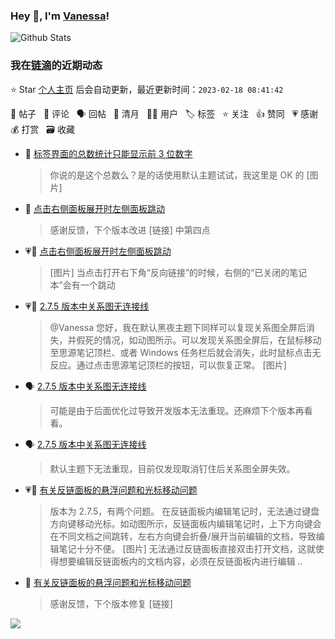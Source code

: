 ### Hey 👋, I'm [Vanessa](http://vanessa.b3log.org/)!

![Github Stats](https://github-readme-stats.vercel.app/api?username=Vanessa219&show_icons=true)

<!--events start -->

### 我在[链滴](https://ld246.com)的近期动态

⭐️ Star [个人主页](https://github.com/Vanessa219/Vanessa219) 后会自动更新，最近更新时间：`2023-02-18 08:41:42`

📝 帖子 &nbsp; 💬 评论 &nbsp; 🗣 回帖 &nbsp; 🌙 清月 &nbsp; 👨‍💻 用户 &nbsp; 🏷️ 标签 &nbsp; ⭐️ 关注 &nbsp; 👍 赞同 &nbsp; 💗 感谢 &nbsp; 💰 打赏 &nbsp; 🗃 收藏

* 💬 [标签界面的总数统计只能显示前 3 位数字](https://ld246.com/article/1676553313471/comment/1676620785402#comments)

  > 你说的是这个总数么？是的话使用默认主题试试，我这里是 OK 的 [图片]
* 💬 [点击右侧面板展开时左侧面板跳动](https://ld246.com/article/1676596622064/comment/1676620654717#comments)

  > 感谢反馈，下个版本改进 [链接] 中第四点
* 💗📝 [点击右侧面板展开时左侧面板跳动](https://ld246.com/article/1676596622064)

  > [图片] 当点击打开右下角“反向链接”的时候，右侧的“已关闭的笔记本”会有一个跳动
* 💗💬 [2.7.5 版本中关系图无连接线](https://ld246.com/article/1676512485744/comment/1676541336599#comments)

  > @Vanessa 您好，我在默认黑夜主题下同样可以复现关系图全屏后消失，并假死的情况，如动图所示。可以发现关系图全屏后，在鼠标移动至思源笔记顶栏、或者 Windows 任务栏后就会消失，此时鼠标点击无反应。通过点击思源笔记顶栏的按钮，可以恢复正常。 [图片]
* 🗣 [2.7.5 版本中关系图无连接线](https://ld246.com/article/1676512485744/comment/1676541336599#comments)

  > 可能是由于后面优化过导致开发版本无法重现。还麻烦下个版本再看看。
* 🗣 [2.7.5 版本中关系图无连接线](https://ld246.com/article/1676512485744/comment/1676520076618#comments)

  > 默认主题下无法重现，目前仅发现取消钉住后关系图全屏失效。
* 💗📝 [有关反链面板的悬浮问题和光标移动问题](https://ld246.com/article/1676474327852)

  > 版本为 2.7.5，有两个问题。 在反链面板内编辑笔记时，无法通过键盘方向键移动光标。如动图所示，反链面板内编辑笔记时，上下方向键会在不同文档之间跳转，左右方向键会折叠/展开当前编辑的文档，导致编辑笔记十分不便。 [图片] 无法通过反链面板直接双击打开文档，这就使得想要编辑反链面板内的文档内容，必须在反链面板内进行编辑 ..
* 💬 [有关反链面板的悬浮问题和光标移动问题](https://ld246.com/article/1676474327852/comment/1676526829521#comments)

  > 感谢反馈，下个版本修复 [链接]


<!--events end -->

<a title="Hits" target="_blank" href="https://github.com/Vanessa219/Vanessa219"><img src="https://hits.b3log.org/Vanessa219/Vanessa219.svg"></a>
